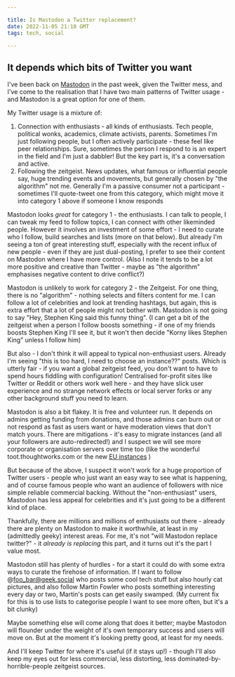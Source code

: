 ```yaml
---

title: Is Mastodon a Twitter replacement?
date: 2022-11-05 21:10 GMT
tags: tech, social

---
```


## It depends which bits of Twitter you want

I've been back on [Mastodon](https://joinmastodon.org/) in the past week, given the Twitter mess, and I've come to the realisation that I have two main patterns of Twitter usage - and Mastodon is a great option for one of them.

My Twitter usage is a mixture of:

1. Connection with enthusiasts - all kinds of enthusiasts.  Tech people, political wonks, academics, climate activists, parents. Sometimes I'm just following people, but I often actively participate - these feel like peer relationships.  Sure, sometimes the person I respond to is an expert in the field and I'm just a dabbler!  But the key part is, it's a conversation and active.
2. Following the zeitgeist. News updates, what famous or influential people say, huge trending events and movements, but generally chosen by "the algorithm" not me.  Generally I'm a passive consumer not a participant - sometimes I'll quote-tweet one from this category, which might move it into category 1 above if someone I know responds

Mastodon looks _great_ for category 1 - the enthusiasts.  I can talk to people, I can tweak my feed to follow topics, I can connect with other likeminded people.  However it involves an investment of some effort - I need to curate who I follow, build searches and lists (more on that below).  But already I'm seeing a ton of great interesting stuff, especially with the recent influx of new people - even if they are just dual-posting, I prefer to see their content on Mastodon where I have more control.  (Also I note it tends to be a lot more positive and creative than Twitter - maybe as "the algorithm" emphasises negative content to drive conflict?)

Mastodon is unlikely to work for category 2 - the Zeitgeist.  For one thing, there is no "algorithm" - nothing selects and filters content for me. I can follow a lot of celebrities and look at trending hashtags, but again, this is extra effort that a lot of people might not bother with.  Mastodon is not going to say "Hey, Stephen King said this funny thing". (I can get a bit of the zeitgeist when a person I follow boosts something - if one of my friends boosts Stephen King I'll see it, but it won't then decide "Korny likes Stephen King" unless I follow him)

But also - I don't think it will appeal to typical non-enthusiast users.  Already I'm seeing "this is too hard, I need to choose an instance??" posts.  Which is utterly fair - if you want a global zeitgeist feed, you don't want to have to spend hours fiddling with configuration!  Centralised for-profit sites like Twitter or Reddit or others work well here - and they have slick user experience and no strange network effects or local server forks or any other background stuff you need to learn.

Mastodon is also a bit flakey.  It is free and volunteer run. It depends on admins getting funding from donations, and those admins can burn out or not respond as fast as users want or have moderation views that don't match yours.  There are mitigations - it's easy to migrate instances (and all your followers are auto-redirected!) and I suspect we will see more corporate or organisation servers over time too (like the wonderful toot.thoughtworks.com or the new [EU instances](https://social.network.europa.eu/) )

But because of the above, I suspect it won't work for a huge proportion of Twitter users - people who just want an easy way to see what is happening, and of course famous people who want an audience of followers with nice simple reliable commercial backing.  Without the "non-enthusiast" users, Mastodon has less appeal for celebrities and it's just going to be a different kind of place.

Thankfully, there are millions and millions of enthusiasts out there - already there are plenty on Mastodon to make it worthwhile, at least in my (admittedly geeky) interest areas.  For me, it's not "will Mastodon replace twitter?" - it _already is replacing_ this part, and it turns out it's the part I value most.

Mastodon still has plenty of hurdles - for a start it could do with some extra ways to curate the firehose of information.  If I want to follow @foo_bar@geek.social who posts some cool tech stuff but also hourly cat pictures, and also follow Martin Fowler who posts something interesting every day or two, Martin's posts can get easily swamped. (My current fix for this is to use lists to categorise people I want to see more often, but it's a bit clunky)

Maybe something else will come along that does it better; maybe Mastodon will flounder under the weight of it's own temporary success and users will move on.  But at the moment it's looking pretty good, at least for my needs.

And I'll keep Twitter for where it's useful (if it stays up!) - though I'll also keep my eyes out for less commercial, less distorting, less dominated-by-horrible-people zeitgeist sources.
